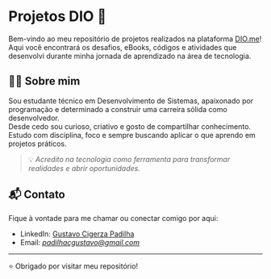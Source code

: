 # Projetos DIO 🚀

Bem-vindo ao meu repositório de projetos realizados na plataforma [DIO.me](https://www.dio.me/)!  
Aqui você encontrará os desafios, eBooks, códigos e atividades que desenvolvi durante minha jornada de aprendizado na área de tecnologia.

## 👨‍💻 Sobre mim

Sou estudante técnico em Desenvolvimento de Sistemas, apaixonado por programação e determinado a construir uma carreira sólida como desenvolvedor.  
Desde cedo sou curioso, criativo e gosto de compartilhar conhecimento. Estudo com disciplina, foco e sempre buscando aplicar o que aprendo em projetos práticos.

> 💡 *Acredito na tecnologia como ferramenta para transformar realidades e abrir oportunidades.*

## 📬 Contato

Fique à vontade para me chamar ou conectar comigo por aqui:

- LinkedIn: [Gustavo Cigerza Padilha](https://www.linkedin.com/in/gustavo-cigerza-padilha-28bbba23a/)
- Email: *padilhacgustavo@gmail.com*

---

⭐ Obrigado por visitar meu repositório!
